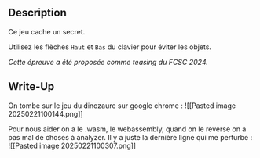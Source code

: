 
## Description

Ce jeu cache un secret.

Utilisez les flèches `Haut` et `Bas` du clavier pour éviter les objets.

_Cette épreuve a été proposée comme teasing du FCSC 2024._

## Write-Up

On tombe sur le jeu du dinozaure sur google chrome :
![[Pasted image 20250221100144.png]]

Pour nous aider on a le .wasm, le webassembly, quand on le reverse on a pas mal de choses à analyzer. Il y a juste la dernière ligne qui me perturbe :
![[Pasted image 20250221100307.png]]

